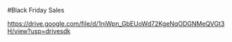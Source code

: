 #Black Friday Sales

https://drive.google.com/file/d/1njWpn_GbEUoWd72KgeNqODGNMeQVGt3H/view?usp=drivesdk
